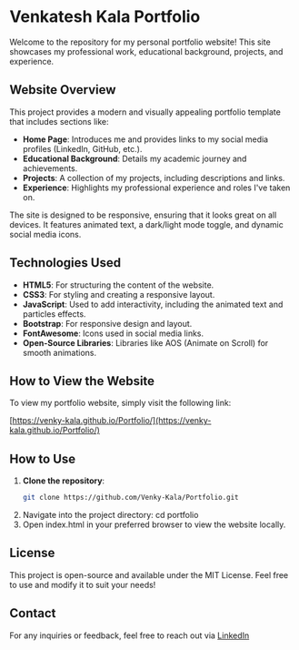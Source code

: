 
# Venkatesh Kala Portfolio

Welcome to the repository for my personal portfolio website! This site showcases my professional work, educational background, projects, and experience.

## Website Overview

This project provides a modern and visually appealing portfolio template that includes sections like:

- **Home Page**: Introduces me and provides links to my social media profiles (LinkedIn, GitHub, etc.).
- **Educational Background**: Details my academic journey and achievements.
- **Projects**: A collection of my projects, including descriptions and links.
- **Experience**: Highlights my professional experience and roles I've taken on.
  
The site is designed to be responsive, ensuring that it looks great on all devices. It features animated text, a dark/light mode toggle, and dynamic social media icons.

## Technologies Used

- **HTML5**: For structuring the content of the website.
- **CSS3**: For styling and creating a responsive layout.
- **JavaScript**: Used to add interactivity, including the animated text and particles effects.
- **Bootstrap**: For responsive design and layout.
- **FontAwesome**: Icons used in social media links.
- **Open-Source Libraries**: Libraries like AOS (Animate on Scroll) for smooth animations.

## How to View the Website

To view my portfolio website, simply visit the following link:

[https://venky-kala.github.io/Portfolio/](https://venky-kala.github.io/Portfolio/)

## How to Use

1. **Clone the repository**:
   ```bash
   git clone https://github.com/Venky-Kala/Portfolio.git
   ```
2. Navigate into the project directory:
   cd portfolio
3. Open index.html in your preferred browser to view the website locally.

## License

This project is open-source and available under the MIT License. Feel free to use and modify it to suit your needs!

## Contact
For any inquiries or feedback, feel free to reach out via [LinkedIn](https://www.linkedin.com/in/venkatesh-kala/)
